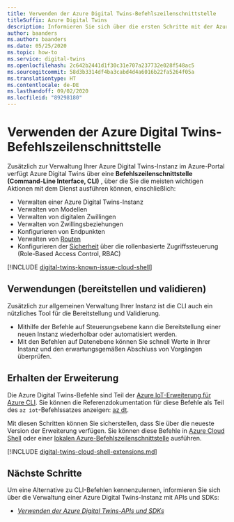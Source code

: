 ```yaml
---
title: Verwenden der Azure Digital Twins-Befehlszeilenschnittstelle
titleSuffix: Azure Digital Twins
description: Informieren Sie sich über die ersten Schritte mit der Azure Digital Twins-Befehlszeilenschnittstelle und deren Verwendung.
author: baanders
ms.author: baanders
ms.date: 05/25/2020
ms.topic: how-to
ms.service: digital-twins
ms.openlocfilehash: 2c642b2441d1f30c31e707a237732e028f548ac5
ms.sourcegitcommit: 58d3b3314df4ba3cabd4d4a6016b22fa5264f05a
ms.translationtype: HT
ms.contentlocale: de-DE
ms.lasthandoff: 09/02/2020
ms.locfileid: "89298180"
---
```

# <a name="use-the-azure-digital-twins-cli"></a>Verwenden der Azure Digital Twins-Befehlszeilenschnittstelle

Zusätzlich zur Verwaltung Ihrer Azure Digital Twins-Instanz im Azure-Portal verfügt Azure Digital Twins über eine **Befehlszeilenschnittstelle (Command-Line Interface, CLI)** , über die Sie die meisten wichtigen Aktionen mit dem Dienst ausführen können, einschließlich:
* Verwalten einer Azure Digital Twins-Instanz
* Verwalten von Modellen
* Verwalten von digitalen Zwillingen
* Verwalten von Zwillingsbeziehungen
* Konfigurieren von Endpunkten
* Verwalten von [Routen](concepts-route-events.md)
* Konfigurieren der [Sicherheit](concepts-security.md) über die rollenbasierte Zugriffssteuerung (Role-Based Access Control, RBAC)

[!INCLUDE [digital-twins-known-issue-cloud-shell](../../includes/digital-twins-known-issue-cloud-shell.md)]

## <a name="uses-deploy-and-validate"></a>Verwendungen (bereitstellen und validieren)

Zusätzlich zur allgemeinen Verwaltung Ihrer Instanz ist die CLI auch ein nützliches Tool für die Bereitstellung und Validierung.
* Mithilfe der Befehle auf Steuerungsebene kann die Bereitstellung einer neuen Instanz wiederholbar oder automatisiert werden.
* Mit den Befehlen auf Datenebene können Sie schnell Werte in Ihrer Instanz und den erwartungsgemäßen Abschluss von Vorgängen überprüfen.

## <a name="get-the-extension"></a>Erhalten der Erweiterung

Die Azure Digital Twins-Befehle sind Teil der [Azure IoT-Erweiterung für Azure CLI](https://github.com/Azure/azure-iot-cli-extension). Sie können die Referenzdokumentation für diese Befehle als Teil des `az iot`-Befehlssatzes anzeigen: [az dt](https://docs.microsoft.com/cli/azure/ext/azure-iot/dt?view=azure-cli-latest).

Mit diesen Schritten können Sie sicherstellen, dass Sie über die neueste Version der Erweiterung verfügen. Sie können diese Befehle in [Azure Cloud Shell](../cloud-shell/overview.md) oder einer [lokalen Azure-Befehlszeilenschnittstelle](https://docs.microsoft.com/cli/azure/install-azure-cli?view=azure-cli-latest) ausführen.

[!INCLUDE [digital-twins-cloud-shell-extensions.md](../../includes/digital-twins-cloud-shell-extensions.md)]

## <a name="next-steps"></a>Nächste Schritte

Um eine Alternative zu CLI-Befehlen kennenzulernen, informieren Sie sich über die Verwaltung einer Azure Digital Twins-Instanz mit APIs und SDKs:
* [*Verwenden der Azure Digital Twins-APIs und SDKs*](how-to-use-apis-sdks.md)
